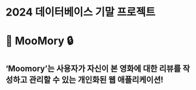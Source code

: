 # 2024 데이터베이스 기말 프로젝트

# 🙈 MooMory 🔒️

## ‘Moomory’는 사용자가 자신이 본 영화에 대한 리뷰를 작성하고 관리할 수 있는 개인화된 웹 애플리케이션!
